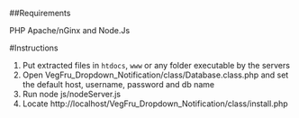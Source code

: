 ##Requirements

PHP
Apache/nGinx and Node.Js

#Instructions

1. Put extracted files in `htdocs`, `www` or any folder executable by the servers
2. Open VegFru_Dropdown_Notification/class/Database.class.php and set the default host, username, password and db name
3. Run node js/nodeServer.js
4. Locate http://localhost/VegFru_Dropdown_Notification/class/install.php


